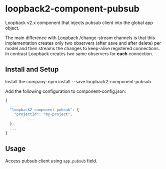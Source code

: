 # loopback2-component-pubsub

Loopback v2.x component that injects pubsub client into the global app object.

The main difference with Loopback /change-stream channels is that this implementation creates only two observers (after save and after delete) per model and then streams the changes to keep-alive registered connections. In contrast Loopback creates two same observers for **each** connection.


## Install and Setup
Install the company:
  npm install --save loopback2-component-pubsub


Add the following configuration to component-config.json:

  ```javascript
  {
    ...
    "loopback2-component-pubsub": {
      "projectId": "my-project",
			...
    },
    ...
  }
  ```

## Usage

Access pubsub client using `app.pubsub` field.

